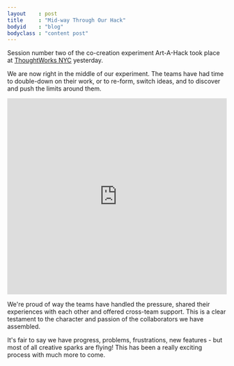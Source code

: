 ```yaml
---
layout    : post
title     : "Mid-way Through Our Hack"
bodyid    : "blog"
bodyclass : "content post"
---
```

Session number two of the co-creation experiment Art-A-Hack took place at <a href="http://info.thoughtworks.com/new-york/">ThoughtWorks NYC</a> yesterday.

We are now right in the middle of our experiment. The teams have had time to double-down on their work, or to re-form, switch ideas, and to discover and push the limits around them.

<iframe src="https://www.flickr.com/photos/125924023@N07/14460770879/in/set-72157645671555414/player/" width="100%" style="min-height: 450px;" frameborder="0" allowfullscreen webkitallowfullscreen mozallowfullscreen oallowfullscreen msallowfullscreen></iframe>

<!--excerpt-ends-->

We're proud of way the teams have handled the pressure, shared their experiences with each other and offered cross-team support. This is a clear testament to the character and passion of the collaborators we have assembled.

It's fair to say we have progress, problems, frustrations, new features - but most of all creative sparks are flying! This has been a really exciting process with much more to come.
